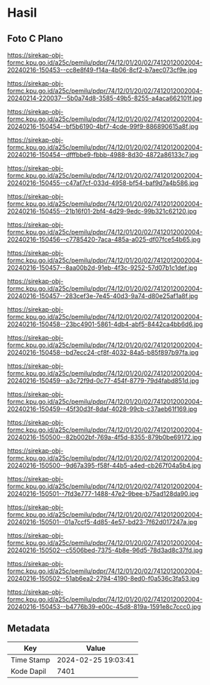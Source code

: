 # Hasil

## Foto C Plano

https://sirekap-obj-formc.kpu.go.id/a25c/pemilu/pdpr/74/12/01/20/02/7412012002004-20240216-150453--cc8e8f49-f14a-4b06-8cf2-b7aec073cf9e.jpg

https://sirekap-obj-formc.kpu.go.id/a25c/pemilu/pdpr/74/12/01/20/02/7412012002004-20240214-220037--5b0a74d8-3585-49b5-8255-a4aca662101f.jpg

https://sirekap-obj-formc.kpu.go.id/a25c/pemilu/pdpr/74/12/01/20/02/7412012002004-20240216-150454--bf5b6190-4bf7-4cde-99f9-886890615a8f.jpg

https://sirekap-obj-formc.kpu.go.id/a25c/pemilu/pdpr/74/12/01/20/02/7412012002004-20240216-150454--dfffbbe9-fbbb-4988-8d30-4872a86133c7.jpg

https://sirekap-obj-formc.kpu.go.id/a25c/pemilu/pdpr/74/12/01/20/02/7412012002004-20240216-150455--c47af7cf-033d-4958-bf54-baf9d7a4b586.jpg

https://sirekap-obj-formc.kpu.go.id/a25c/pemilu/pdpr/74/12/01/20/02/7412012002004-20240216-150455--21b16f01-2bf4-4d29-9edc-99b321c62120.jpg

https://sirekap-obj-formc.kpu.go.id/a25c/pemilu/pdpr/74/12/01/20/02/7412012002004-20240216-150456--c7785420-7aca-485a-a025-df07fce54b65.jpg

https://sirekap-obj-formc.kpu.go.id/a25c/pemilu/pdpr/74/12/01/20/02/7412012002004-20240216-150457--8aa00b2d-91eb-4f3c-9252-57d07b1c1def.jpg

https://sirekap-obj-formc.kpu.go.id/a25c/pemilu/pdpr/74/12/01/20/02/7412012002004-20240216-150457--283cef3e-7e45-40d3-9a74-d80e25af1a8f.jpg

https://sirekap-obj-formc.kpu.go.id/a25c/pemilu/pdpr/74/12/01/20/02/7412012002004-20240216-150458--23bc4901-5861-4db4-abf5-8442ca4bb6d6.jpg

https://sirekap-obj-formc.kpu.go.id/a25c/pemilu/pdpr/74/12/01/20/02/7412012002004-20240216-150458--bd7ecc24-cf8f-4032-84a5-b85f897b97fa.jpg

https://sirekap-obj-formc.kpu.go.id/a25c/pemilu/pdpr/74/12/01/20/02/7412012002004-20240216-150459--a3c72f9d-0c77-454f-8779-79d4fabd851d.jpg

https://sirekap-obj-formc.kpu.go.id/a25c/pemilu/pdpr/74/12/01/20/02/7412012002004-20240216-150459--45f30d3f-8daf-4028-99cb-c37aeb61f169.jpg

https://sirekap-obj-formc.kpu.go.id/a25c/pemilu/pdpr/74/12/01/20/02/7412012002004-20240216-150500--82b002bf-769a-4f5d-8355-879b0be69172.jpg

https://sirekap-obj-formc.kpu.go.id/a25c/pemilu/pdpr/74/12/01/20/02/7412012002004-20240216-150500--9d67a395-f58f-44b5-a4ed-cb267f04a5b4.jpg

https://sirekap-obj-formc.kpu.go.id/a25c/pemilu/pdpr/74/12/01/20/02/7412012002004-20240216-150501--7fd3e777-1488-47e2-9bee-b75ad128da90.jpg

https://sirekap-obj-formc.kpu.go.id/a25c/pemilu/pdpr/74/12/01/20/02/7412012002004-20240216-150501--01a7ccf5-4d85-4e57-bd23-7f62d017247a.jpg

https://sirekap-obj-formc.kpu.go.id/a25c/pemilu/pdpr/74/12/01/20/02/7412012002004-20240216-150502--c5506bed-7375-4b8e-96d5-78d3ad8c37fd.jpg

https://sirekap-obj-formc.kpu.go.id/a25c/pemilu/pdpr/74/12/01/20/02/7412012002004-20240216-150502--51ab6ea2-2794-4190-8ed0-f0a536c3fa53.jpg

https://sirekap-obj-formc.kpu.go.id/a25c/pemilu/pdpr/74/12/01/20/02/7412012002004-20240216-150453--b4776b39-e00c-45d8-819a-1591e8c7ccc0.jpg


## Metadata

| Key        | Value               |
| ---------- | ------------------- |
| Time Stamp | 2024-02-25 19:03:41 |
| Kode Dapil | 7401                |



